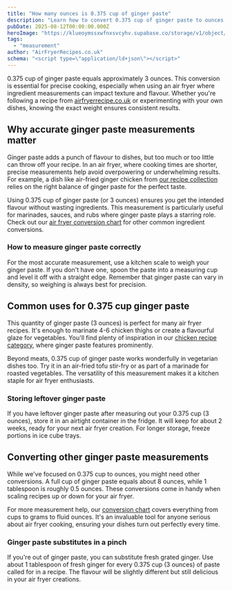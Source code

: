 ```yaml
---
title: "How many ounces is 0.375 cup of ginger paste"
description: "Learn how to convert 0.375 cup of ginger paste to ounces in seconds. Perfect for air fryer recipes and precise cooking measurements."
pubDate: 2025-08-12T00:00:00.000Z
heroImage: "https://klueoymssxwfnxsvcyhv.supabase.co/storage/v1/object/public/md/how-many-ounces-is-0-375-cup-ginger-paste-33d25495.webp"
tags:
  - "measurement"
author: "AirFryerRecipes.co.uk"
schema: "<script type=\"application/ld+json\"></script>"
---
```


<p>0.375 cup of ginger paste equals approximately 3 ounces. This conversion is essential for precise cooking, especially when using an air fryer where ingredient measurements can impact texture and flavour. Whether you're following a recipe from <a href=https://www.airfryerrecipe.co.uk>airfryerrecipe.co.uk</a> or experimenting with your own dishes, knowing the exact weight ensures consistent results.</p>  

<h2>Why accurate ginger paste measurements matter</h2>  
<p>Ginger paste adds a punch of flavour to dishes, but too much or too little can throw off your recipe. In an air fryer, where cooking times are shorter, precise measurements help avoid overpowering or underwhelming results. For example, a dish like air-fried ginger chicken from <a href=https://www.airfryerrecipe.co.uk/recipes>our recipe collection</a> relies on the right balance of ginger paste for the perfect taste.</p>  

<p>Using 0.375 cup of ginger paste (or 3 ounces) ensures you get the intended flavour without wasting ingredients. This measurement is particularly useful for marinades, sauces, and rubs where ginger paste plays a starring role. Check out our <a href=https://www.airfryerrecipe.co.uk/air-fryer-conversion-chart>air fryer conversion chart</a> for other common ingredient conversions.</p>  

<h3>How to measure ginger paste correctly</h3>  
<p>For the most accurate measurement, use a kitchen scale to weigh your ginger paste. If you don't have one, spoon the paste into a measuring cup and level it off with a straight edge. Remember that ginger paste can vary in density, so weighing is always best for precision.</p>  

<h2>Common uses for 0.375 cup ginger paste</h2>  
<p>This quantity of ginger paste (3 ounces) is perfect for many air fryer recipes. It's enough to marinate 4-6 chicken thighs or create a flavourful glaze for vegetables. You'll find plenty of inspiration in our <a href=https://www.airfryerrecipe.co.uk/recipe-category/chicken>chicken recipe category</a>, where ginger paste features prominently.</p>  

<p>Beyond meats, 0.375 cup of ginger paste works wonderfully in vegetarian dishes too. Try it in an air-fried tofu stir-fry or as part of a marinade for roasted vegetables. The versatility of this measurement makes it a kitchen staple for air fryer enthusiasts.</p>  

<h3>Storing leftover ginger paste</h3>  
<p>If you have leftover ginger paste after measuring out your 0.375 cup (3 ounces), store it in an airtight container in the fridge. It will keep for about 2 weeks, ready for your next air fryer creation. For longer storage, freeze portions in ice cube trays.</p>  

<h2>Converting other ginger paste measurements</h2>  
<p>While we've focused on 0.375 cup to ounces, you might need other conversions. A full cup of ginger paste equals about 8 ounces, while 1 tablespoon is roughly 0.5 ounces. These conversions come in handy when scaling recipes up or down for your air fryer.</p>  

<p>For more measurement help, our <a href=https://www.airfryerrecipe.co.uk/air-fryer-conversion-chart>conversion chart</a> covers everything from cups to grams to fluid ounces. It's an invaluable tool for anyone serious about air fryer cooking, ensuring your dishes turn out perfectly every time.</p>  

<h3>Ginger paste substitutes in a pinch</h3>  
<p>If you're out of ginger paste, you can substitute fresh grated ginger. Use about 1 tablespoon of fresh ginger for every 0.375 cup (3 ounces) of paste called for in a recipe. The flavour will be slightly different but still delicious in your air fryer creations.</p>